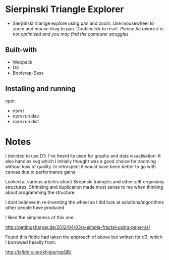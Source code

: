 # Sierpinski Triangle Explorer

- Sierpinski trianlge explore using pan and zoom. Use mousewheel to zoom and mouse drag to pan. Doubleclick to reset. *Please be aware it is not optimised and you may find the computer struggles*

## Built-with

- Webpack
- D3
- Bootsrap-Sass

## Installing and running

npm:
- npm i
- npm run dev
- npm run dist

# Notes

I decided to use D3. I've heard its used for graphs and data visualisation. It also handles svg which I initially thought was a good choice for zooming without loss of quality. In retrospect it would have been better to go with canvas due to performance gains.

Looked at various articles about Sirepnski traingles and other self organsing structures. Shrinking and duplication made most sense to me when thinking about programming the structure.

I dont beleieve in re-inventing the wheel so I did look at solutions/algorithms other people have produced

I liked the simpleness of this one:

http://gettingsharper.de/2012/04/03/a-simple-fractal-using-paper-js/

Found this fiddle had taken the approach of above but written for d3, which I borrowed heavily from:

http://jsfiddle.net/khigia/rggQB/ 